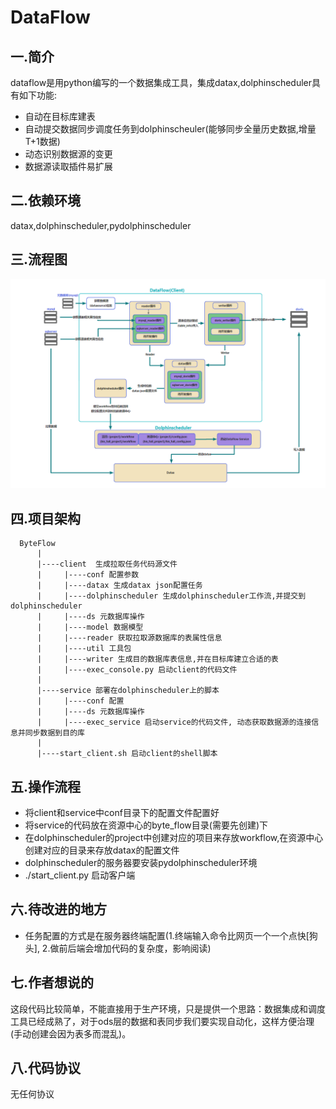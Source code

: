 # DataFlow
## 一.简介
dataflow是用python编写的一个数据集成工具，集成datax,dolphinscheduler具有如下功能:
- 自动在目标库建表
- 自动提交数据同步调度任务到dolphinscheuler(能够同步全量历史数据,增量T+1数据)
- 动态识别数据源的变更
- 数据源读取插件易扩展
## 二.依赖环境
datax,dolphinscheduler,pydolphinscheduler
## 三.流程图
 ![image](image/流程图.png)
## 四.项目架构
      ByteFlow
          |
          |----client  生成拉取任务代码源文件
          |     |----conf 配置参数
          |     |----datax 生成datax json配置任务
          |     |----dolphinscheduler 生成dolphinscheduler工作流,并提交到dolphinscheduler
          |     |----ds 元数据库操作
          |     |----model 数据模型
          |     |----reader 获取拉取源数据库的表属性信息
          |     |----util 工具包
          |     |----writer 生成目的数据库表信息,并在目标库建立合适的表
          |     |----exec_console.py 启动client的代码文件
          |
          |----service 部署在dolphinscheduler上的脚本
          |     |----conf 配置
          |     |----ds 元数据库操作
          |     |----exec_service 启动service的代码文件, 动态获取数据源的连接信息并同步数据到目的库
          |
          |----start_client.sh 启动client的shell脚本
## 五.操作流程
- 将client和service中conf目录下的配置文件配置好
- 将service的代码放在资源中心的byte_flow目录(需要先创建)下
- 在dolphinscheduler的project中创建对应的项目来存放workflow,在资源中心创建对应的目录来存放datax的配置文件
- dolphinscheduler的服务器要安装pydolphinscheduler环境
- ./start_client.py 启动客户端
## 六.待改进的地方
- 任务配置的方式是在服务器终端配置(1.终端输入命令比网页一个一个点快[狗头], 2.做前后端会增加代码的复杂度，影响阅读)
## 七.作者想说的
这段代码比较简单，不能直接用于生产环境，只是提供一个思路：数据集成和调度工具已经成熟了，对于ods层的数据和表同步我们要实现自动化，这样方便治理(手动创建会因为表多而混乱)。
## 八.代码协议
无任何协议
